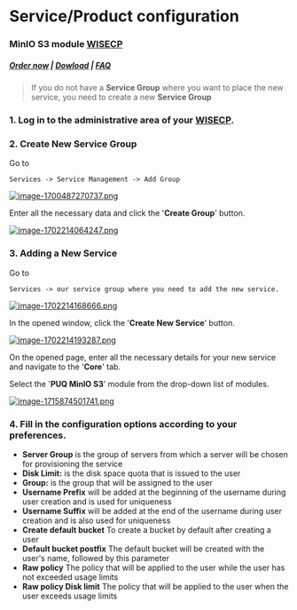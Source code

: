 # Service/Product configuration

### MinIO S3 module **[WISECP](https://puqcloud.com/link.php?id=78)** 

#####  [Order now](https://puqcloud.com/wisecp-module-minio-s3.php) | [Dowload](https://download.puqcloud.com/WISECP/Product/PUQ_WISECP-MinIO-S3/) | [FAQ](https://faq.puqcloud.com/)

>If you do not have a **Service Group** where you want to place the new service, you need to create a new **Service Group**

### 1. Log in to the administrative area of your **[WISECP](https://puqcloud.com/link.php?id=78)**.

### 2. Create New Service Group
  
Go to

```
Services -> Service Management -> Add Group
```

[![image-1700487270737.png](https://doc.puq.info/uploads/images/gallery/2023-11/scaled-1680-/image-1700487270737.png)](https://doc.puq.info/uploads/images/gallery/2023-11/image-1700487270737.png)

Enter all the necessary data and click the '**Create Group**' button.

[![image-1702214064247.png](https://doc.puq.info/uploads/images/gallery/2023-12/scaled-1680-/image-1702214064247.png)](https://doc.puq.info/uploads/images/gallery/2023-12/image-1702214064247.png)

### 3. Adding a New Service  
  
Go to

```
Services -> our service group where you need to add the new service.
```

[![image-1702214168666.png](https://doc.puq.info/uploads/images/gallery/2023-12/scaled-1680-/image-1702214168666.png)](https://doc.puq.info/uploads/images/gallery/2023-12/image-1702214168666.png)

In the opened window, click the '**Create New Service**' button.

[![image-1702214193287.png](https://doc.puq.info/uploads/images/gallery/2023-12/scaled-1680-/image-1702214193287.png)](https://doc.puq.info/uploads/images/gallery/2023-12/image-1702214193287.png)

On the opened page, enter all the necessary details for your new service and navigate to the '**Core**' tab.  
  
Select the '**PUQ MinIO S3**' module from the drop-down list of modules.

[![image-1715874501741.png](https://doc.puq.info/uploads/images/gallery/2024-05/scaled-1680-/image-1715874501741.png)](https://doc.puq.info/uploads/images/gallery/2024-05/image-1715874501741.png)

### 4. Fill in the configuration options according to your preferences.

- **Server Group** is the group of servers from which a server will be chosen for provisioning the service
- **Disk Limit:**  is the disk space quota that is issued to the user
- **Group:** is the group that will be assigned to the user
- **Username Prefix** will be added at the beginning of the username during user creation and is used for uniqueness
- **Username Suffix** will be added at the end of the username during user creation and is also used for uniqueness
- **Create default bucket** To create a bucket by default after creating a user
- **Default bucket postfix** The default bucket will be created with the user's name, followed by this parameter
- **Raw policy** The policy that will be applied to the user while the user has not exceeded usage limits
- **Raw policy Disk limit** The policy that will be applied to the user when the user exceeds usage limits
